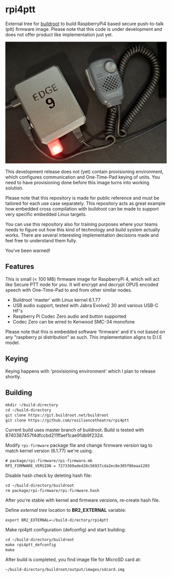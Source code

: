 # rpi4ptt

External tree for [buildroot](https://buildroot.org) to build RaspberryPi4 based 
secure push-to-talk (ptt) firmware image. Please note that this code is under
development and does not offer product like implementation just yet. 

![rpi4ptt](https://github.com/resiliencetheatre/rpi4ptt/blob/rpi4ptt/doc/rpi4ptt.png?raw=true)

This development release does not (yet) contain provisioning environment, which
configures communication and One-Time-Pad keying of units. You need to have provisioning
done before this image turns into working solution.

Please note that this repository is made for public reference and must be tailored for
each use case separately. This repository acts as great example how embedded cross compilation
with buildroot can be made to support very specific embedded Linux targets. 

You can use this repository also for training purposes where your teams needs to figure out
how this kind of technology and build system actually works. There are several interesting
implementation decisions made and feel free to understand them fully. 

You've been warned!

## Features

This is small (< 100 MB) firmware image for RaspberryPi 4, which will act like
Secure PTT node for you. It will encrypt and decrypt OPUS encoded speech with 
One-Time-Pad to and from other similar nodes. 

* Buildroot 'master' with Linux kernel 6.1.77 
* USB audio support, tested with Jabra Evolve2 30 and various USB-C HF's
* Raspberry Pi Codec Zero audio and button supported
* Codec Zero can be wired to Kenwood SMC-34 monofone

Please note that this is embedded software 'firmware' and it's not based on any
"raspberry pi distribution" as such. This implementation aligns to D.I.E model.

## Keying

Keying happens with 'provisioning environment' which I plan to release shortly. 

## Building

```
mkdir ~/build-directory
cd ~/build-directory
git clone https://git.buildroot.net/buildroot
git clone https://github.com/resiliencetheatre/rpi4ptt
```

Current build uses master branch of buildroot. Build is tested with 8740387457f4dfccbd211ffaef1cae91db9f232d.

Modify `rpi-firmware` package file and change firmware version tag to
match kernel version (6.1.77) we're using. 

```
# package/rpi-firmware/rpi-firmware.mk
RPI_FIRMWARE_VERSION = 7273369aded28c56937cda2ec8e305f86eaa1203
```

Disable hash check by deleting hash file:

```
cd ~/build-directory/buildroot
rm package/rpi-firmware/rpi-firmware.hash
```

After you're stable with kernel and firmware versions, re-create hash file.

Define _external tree_ location to **BR2_EXTERNAL** variable:

```
export BR2_EXTERNAL=~/build-directory/rpi4ptt
```

Make rpi4ptt configuration (defconfig) and start building:

```
cd ~/build-directory/buildroot
make rpi4ptt_defconfig
make
```

After build is completed, you find image file for MicroSD card at:

```
~/build-directory/buildroot/output/images/sdcard.img
```


